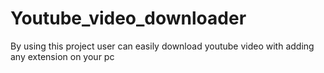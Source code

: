 # Youtube_video_downloader
By using this project user can easily download youtube video with adding any extension on your pc
